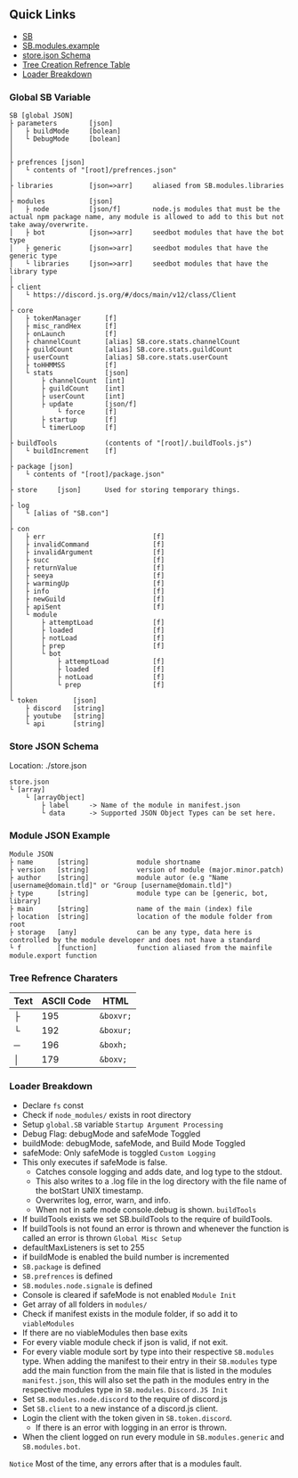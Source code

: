 
## Quick Links
- [SB](#global-sb-variable)
- [SB.modules.example](#module-json-example)
- [store.json Schema](#store-json-schema)
- [Tree Creation Refrence Table](#tree-refrence-charaters)
- [Loader Breakdown](#loader-breakdown)

### Global SB Variable
```
SB [global JSON]
├ parameters 		[json]
│	├ buildMode		[bolean]
│	└ DebugMode		[bolean]
│
│
├ prefrences [json]
│	└ contents of "[root]/prefrences.json"
│
├ libraries			[json=>arr]		aliased from SB.modules.libraries
│
├ modules			[json]
│	├ node			[json/f]		node.js modules that must be the actual npm package name, any module is allowed to add to this but not take away/overwrite.
│	├ bot			[json=>arr]		seedbot modules that have the bot type
│	├ generic		[json=>arr]		seedbot modules that have the generic type
│	└ libraries		[json=>arr]		seedbot modules that have the library type
│
├ client
│	└ https://discord.js.org/#/docs/main/v12/class/Client
│
├ core
│	├ tokenManager 		[f]
│	├ misc_randHex 		[f]
│	├ onLaunch			[f]
│	├ channelCount		[alias] SB.core.stats.channelCount
│	├ guildCount		[alias] SB.core.stats.guildCount
│	├ userCount			[alias] SB.core.stats.userCount
│	├ toHHMMSS			[f]
│	└ stats				[json]
│		├ channelCount	[int]
│		├ guildCount	[int]
│		├ userCount		[int]
│		├ update		[json/f]
│			└ force		[f]
│		├ startup		[f]
│		└ timerLoop		[f]
│
├ buildTools			(contents of "[root]/.buildTools.js")
│	└ buildIncrement	[f]
│
├ package [json]
│	└ contents of "[root]/package.json"
│
├ store		[json]		Used for storing temporary things.
│
├ log
│	└ [alias of "SB.con"]
│
├ con
│	├ err							[f]
│	├ invalidCommand				[f]
│	├ invalidArgument				[f]
│	├ succ							[f]
│	├ returnValue					[f]
│	├ seeya							[f]
│	├ warmingUp						[f]
│	├ info							[f]
│	├ newGuild						[f]
│	├ apiSent						[f]
│	└ module
│		├ attemptLoad				[f]
│		├ loaded					[f]
│		├ notLoad					[f]
│		├ prep						[f]
│		└ bot
│			├ attemptLoad			[f]
│			├ loaded				[f]
│			├ notLoad				[f]
│			└ prep					[f]
│
└ token			[json]
	├ discord	[string]
	├ youtube	[string]
	└ api		[string]
```

### Store JSON Schema
Location: ./store.json
```
store.json
└ [array]
	└ [arrayObject]
		├ label		-> Name of the module in manifest.json
		└ data		-> Supported JSON Object Types can be set here.
```

### Module JSON Example
```
Module JSON
├ name		[string]			module shortname
├ version	[string]			version of module (major.minor.patch)
├ author	[string]			module autor (e.g "Name [username@domain.tld]" or "Group [username@domain.tld]")
├ type		[string]			module type can be [generic, bot, library]
├ main		[string]			name of the main (index) file
├ location	[string]			location of the module folder from root
├ storage	[any]				can be any type, data here is controlled by the module developer and does not have a standard
└ f			[function]			function aliased from the mainfile module.export function
```

### Tree Refrence Charaters
| Text | ASCII Code | HTML |
| - | - | - |
| ├ | 195 | `&boxvr;` |
| └ | 192 | `&boxur;` |
| ─ | 196 | `&boxh;` |
| │ | 179 | `&boxv;` |

### Loader Breakdown
- Declare `fs` const
- Check if `node_modules/` exists in root directory
- Setup `global.SB` variable
`Startup Argument Processing`
- Debug Flag: debugMode and safeMode Toggled
- buildMode: debugMode, safeMode, and Build Mode Toggled
- safeMode: Only safeMode is toggled
`Custom Logging`
- This only executes if safeMode is false.
	- Catches console logging and adds date, and log type to the stdout.
	- This also writes to a .log file in the log directory with the file name of the botStart UNIX timestamp.
	- Overwrites log, error, warn, and info.
	- When not in safe mode console.debug is shown.
`buildTools`
- If buildTools exists we set SB.buildTools to the require of buildTools.
- If buildTools is not found an error is thrown and whenever the function is called an error is thrown
`Global Misc Setup`
- defaultMaxListeners is set to 255
- if buildMode is enabled the build number is incremented
- `SB.package` is defined
- `SB.prefrences` is defined
- `SB.modules.node.signale` is defined
- Console is cleared if safeMode is not enabled
`Module Init`
- Get array of all folders in `modules/`
- Check if manifest exists in the module folder, if so add it to `viableModules`
- If there are no viableModules then base exits
- For every viable module check if json is valid, if not exit.
- For every viable module sort by type into their respective `SB.modules` type. When adding the manifest to their entry in their `SB.modules` type add the main function from the main file that is listed in the modules `manifest.json`, this will also set the path in the modules entry in the respective modules type in `SB.modules`.
`Discord.JS Init`
- Set `SB.modules.node.discord` to the require of discord.js
- Set `SB.client` to a new instance of a discord.js client.
- Login the client with the token given in `SB.token.discord`.
	- If there is an error with logging in an error is thrown.
- When the client logged on run every module in `SB.modules.generic` and `SB.modules.bot`.

`Notice`
Most of the time, any errors after that is a modules fault.
